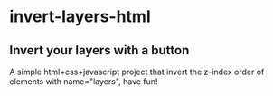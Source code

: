 # invert-layers-html
## Invert your layers with a button
A simple html+css+javascript project that invert the z-index order of elements with name="layers", have fun!

